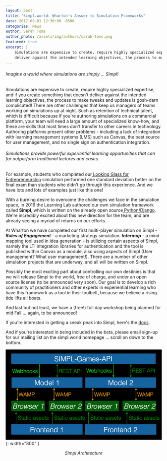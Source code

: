 ```yaml
---
layout: post
title: "Simpl.world: Wharton's Answer to Simulation Frameworks"
date: 2017-09-01 12:30:00 -0500
categories: News
author: Sarah Toms
author_photo: /assets/img/authors/sarah-toms.png
featured: true
excerpt: |
    Simulations are expensive to create, require highly specialized expertise, and if you create something that doesn't 
    deliver against the intended learning objectives, the process to make tweaks and updates is gosh-darn complicated!
---
```


###### Imagine a world where simulations are simply ... Simpl!

Simulations are expensive to create, require highly specialized expertise, and if you create something that doesn't 
deliver against the intended learning objectives, the process to make tweaks and updates is gosh-darn complicated! 
There are other challenges that keep us managers of teams working on simulations up at night. Such as retention of 
technical talent, which is difficult because if you're authoring simulations on a commercial platform, your team will 
need a large amount of specialized know-how, and these are skills that most times don't transfer to other careers in technology. 
Authoring platforms present other problems - including a lack of integration with learning management systems (LMS) such as Canvas, 
the best source for user management, and no single sign on authentication integration.

###### Simulations provide powerful experiential learning opportunities that can far outperform traditional lectures and cases.

For example, students who completed our[ Looking Glass for Entrepreneurship](http://simulations.wharton.upenn.edu/looking-glass/) 
simulation performed one standard deviation better on the final exam than students who didn't go through this experience. And we have lots and lots of examples just like this one!

With a burning desire to overcome the challenges we face in the simulation space, in 2016 the Learning Lab authored our 
own simulation framework called **Simpl**, which is written on the already open source[ Python/Django](https://www.djangoproject.com/). 
We're incredibly excited about this new direction for the team, and are already seeing a myriad of returns on our efforts.

At Wharton we have completed our first multi-player simulation on Simpl - **_Rules of Engagement_** - a marketing strategy 
simulation. **_Intermap_** - a mind mapping tool used in idea generation - is utilizing certain aspects of Simpl, namely the LTI 
integration libraries for authentication and the tool is published within Canvas as a module, also using aspects of Simpl (User management? 
What user management!). There are a number of other simulation projects that are underway, and all will be written on Simpl.

Possibly the most exciting part about controlling our own destinies is that we will release Simpl to the world, free of charge, 
and under an open source license (to be announced very soon). Our goal is to develop a rich community of practitioners 
and other experts in experiential learning who have this framework as a tool in their toolbelt, because we believe a rising tide lifts all boats.

And last but not least, we have a (free!) full day workshop being planned for mid Fall … again, to be announced!

If you're interested in getting a sneak peak into Simpl, here's the [docs](https://simpl.world/docs/).

And if you're interested in being included in the beta, please email sign-up for our mailing list on the simpl.world homepage … scroll on down to the bottom.

![image alt text](/assets/img/blog/whartons-answer-simulation-frameworks/image_0.png){: width="800" }

*<center>Simpl Architecture</center>*
